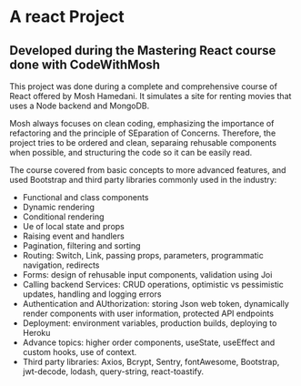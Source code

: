 # A react Project
## Developed during the Mastering React course done with CodeWithMosh

This project was done during a complete and comprehensive course of React offered by Mosh Hamedani. 
It simulates a site for renting movies that uses a Node backend and MongoDB.

Mosh always focuses on clean coding, emphasizing the importance of refactoring and the principle of SEparation of Concerns.
Therefore, the project tries to be ordered and clean, separaing rehusable components when possible, and structuring the code so it can be easily read.

The course covered from basic concepts to more advanced features, and used Bootstrap and third party libraries commonly used in the industry:

* Functional and class components
* Dynamic rendering
* Conditional rendering
* Ue of local state and props
* Raising event and handlers
* Pagination, filtering and sorting
* Routing: Switch, Link, passing props, parameters, programmatic navigation, redirects
* Forms: design of rehusable input components, validation using Joi
* Calling backend Services: CRUD operations, optimistic vs pessimistic updates, handling and logging errors
* Authentication and AUthorization: storing Json web token, dynamically render components with user information, protected API endpoints
* Deployment: environment variables, production builds, deploying to Heroku
* Advance topics: higher order components, useState, useEffect and custom hooks, use of context.
* Third party libraries: Axios, Bcrypt, Sentry, fontAwesome, Bootstrap, jwt-decode, lodash, query-string, react-toastify.

